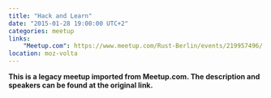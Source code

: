 ```yaml
---
title: "Hack and Learn"
date: "2015-01-28 19:00:00 UTC+2"
categories: meetup 
links:
    "Meetup.com": https://www.meetup.com/Rust-Berlin/events/219957496/
location: moz-volta
---
```


<strong>This is a legacy meetup imported from Meetup.com. The description and speakers can be found at the original link.</strong>
